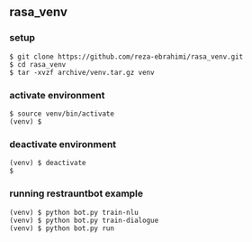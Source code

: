 ## rasa_venv

### setup
```console
$ git clone https://github.com/reza-ebrahimi/rasa_venv.git
$ cd rasa_venv
$ tar -xvzf archive/venv.tar.gz venv
```

### activate environment
```console
$ source venv/bin/activate
(venv) $
```

### deactivate environment
```console
(venv) $ deactivate
$
```

### running restrauntbot example
```console
(venv) $ python bot.py train-nlu
(venv) $ python bot.py train-dialogue
(venv) $ python bot.py run
```